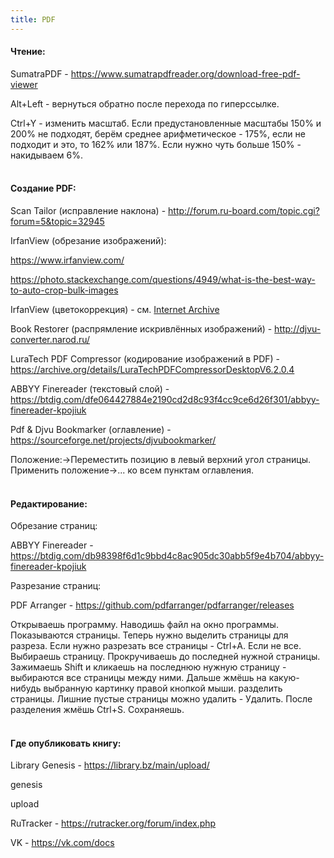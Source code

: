 ```yaml
---
title: PDF
---
```


#### Чтение:

SumatraPDF - <https://www.sumatrapdfreader.org/download-free-pdf-viewer>

Alt+Left - вернуться обратно после перехода по гиперссылке.

Ctrl+Y - изменить масштаб. Если предустановленные масштабы 150% и 200% не подходят, берём среднее арифметическое - 175%, если не подходит и это, то 162% или 187%. Если нужно чуть больше 150% - накидываем 6%.
<br><br>

#### Создание PDF:

Scan Tailor (исправление наклона) - <http://forum.ru-board.com/topic.cgi?forum=5&topic=32945>

IrfanView (обрезание изображений):

<https://www.irfanview.com/>

<https://photo.stackexchange.com/questions/4949/what-is-the-best-way-to-auto-crop-bulk-images>

IrfanView (цветокоррекция) - см. [Internet Archive](/ru/internet-archive)

Book Restorer (распрямление искривлённых изображений) - <http://djvu-converter.narod.ru/>

LuraTech PDF Compressor (кодирование изображений в PDF) - <https://archive.org/details/LuraTechPDFCompressorDesktopV6.2.0.4>

ABBYY Finereader (текстовый слой) - <https://btdig.com/dfe064427884e2190cd2d8c93f4cc9ce6d26f301/abbyy-finereader-kpojiuk>

Pdf & Djvu Bookmarker (оглавление) - <https://sourceforge.net/projects/djvubookmarker/>

Положение:->Переместить позицию в левый верхний угол страницы. Применить положение->... ко всем пунктам оглавления.
<br><br>

#### Редактирование:

Обрезание страниц:

ABBYY Finereader - <https://btdig.com/db98398f6d1c9bbd4c8ac905dc30abb5f9e4b704/abbyy-finereader-kpojiuk>

Разрезание страниц:

PDF Arranger - <https://github.com/pdfarranger/pdfarranger/releases>

Открываешь программу. Наводишь файл на окно программы. Показываются страницы. Теперь нужно выделить страницы для разреза. Если нужно разрезать все страницы - Ctrl+A. Если не все. Выбираешь страницу. Прокручиваешь до последней нужной страницы. Зажимаешь Shift и кликаешь на последнюю нужную страницу - выбираются все страницы между ними. Дальше жмёшь на какую-нибудь выбранную картинку правой кнопкой мыши. разделить страницы. Лишние пустые страницы можно удалить - Удалить. После разделения жмёшь Ctrl+S. Сохраняешь.
<br><br>

#### Где опубликовать книгу:

Library Genesis - <https://library.bz/main/upload/>

genesis

upload

RuTracker - <https://rutracker.org/forum/index.php>

VK - <https://vk.com/docs>
